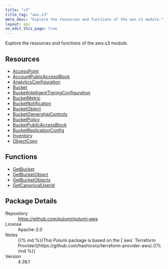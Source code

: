 ```yaml
---
title: "s3"
title_tag: "aws.s3"
meta_desc: "Explore the resources and functions of the aws.s3 module."
layout: api
no_edit_this_page: true
---
```


<!-- WARNING: this file was generated by Pulumi Docs Generator. -->
<!-- Do not edit by hand unless you're certain you know what you are doing! -->

Explore the resources and functions of the aws.s3 module.

<h2 id="resources">Resources</h2>
<ul class="api">
    <li><a href="accesspoint" title="AccessPoint"><span class="api-symbol api-symbol--resource"></span>AccessPoint</a></li>
    <li><a href="accountpublicaccessblock" title="AccountPublicAccessBlock"><span class="api-symbol api-symbol--resource"></span>AccountPublicAccessBlock</a></li>
    <li><a href="analyticsconfiguration" title="AnalyticsConfiguration"><span class="api-symbol api-symbol--resource"></span>AnalyticsConfiguration</a></li>
    <li><a href="bucket" title="Bucket"><span class="api-symbol api-symbol--resource"></span>Bucket</a></li>
    <li><a href="bucketintelligenttieringconfiguration" title="BucketIntelligentTieringConfiguration"><span class="api-symbol api-symbol--resource"></span>BucketIntelligentTieringConfiguration</a></li>
    <li><a href="bucketmetric" title="BucketMetric"><span class="api-symbol api-symbol--resource"></span>BucketMetric</a></li>
    <li><a href="bucketnotification" title="BucketNotification"><span class="api-symbol api-symbol--resource"></span>BucketNotification</a></li>
    <li><a href="bucketobject" title="BucketObject"><span class="api-symbol api-symbol--resource"></span>BucketObject</a></li>
    <li><a href="bucketownershipcontrols" title="BucketOwnershipControls"><span class="api-symbol api-symbol--resource"></span>BucketOwnershipControls</a></li>
    <li><a href="bucketpolicy" title="BucketPolicy"><span class="api-symbol api-symbol--resource"></span>BucketPolicy</a></li>
    <li><a href="bucketpublicaccessblock" title="BucketPublicAccessBlock"><span class="api-symbol api-symbol--resource"></span>BucketPublicAccessBlock</a></li>
    <li><a href="bucketreplicationconfig" title="BucketReplicationConfig"><span class="api-symbol api-symbol--resource"></span>BucketReplicationConfig</a></li>
    <li><a href="inventory" title="Inventory"><span class="api-symbol api-symbol--resource"></span>Inventory</a></li>
    <li><a href="objectcopy" title="ObjectCopy"><span class="api-symbol api-symbol--resource"></span>ObjectCopy</a></li>
</ul>

<h2 id="functions">Functions</h2>
<ul class="api">
    <li><a href="getbucket" title="GetBucket"><span class="api-symbol api-symbol--function"></span>GetBucket</a></li>
    <li><a href="getbucketobject" title="GetBucketObject"><span class="api-symbol api-symbol--function"></span>GetBucketObject</a></li>
    <li><a href="getbucketobjects" title="GetBucketObjects"><span class="api-symbol api-symbol--function"></span>GetBucketObjects</a></li>
    <li><a href="getcanonicaluserid" title="GetCanonicalUserId"><span class="api-symbol api-symbol--function"></span>GetCanonicalUserId</a></li>
</ul>

<h2 id="package-details">Package Details</h2>
<dl class="package-details">
	<dt>Repository</dt>
	<dd><a href="https://github.com/pulumi/pulumi-aws">https://github.com/pulumi/pulumi-aws</a></dd>
	<dt>License</dt>
	<dd>Apache-2.0</dd>
	<dt>Notes</dt>
	<dd>{{% md %}}This Pulumi package is based on the [`aws` Terraform Provider](https://github.com/hashicorp/terraform-provider-aws).{{% /md %}}</dd>
	<dt>Version</dt>
	<dd>4.38.1</dd>
</dl>

